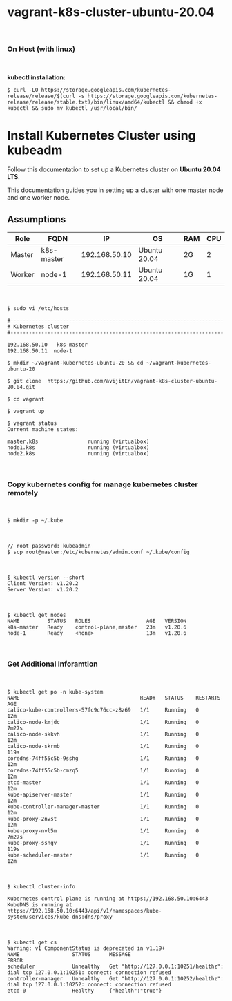 # vagrant-k8s-cluster-ubuntu-20.04



<br/>

### On Host (with linux)

<br/>

**kubectl installation:**

```
$ curl -LO https://storage.googleapis.com/kubernetes-release/release/$(curl -s https://storage.googleapis.com/kubernetes-release/release/stable.txt)/bin/linux/amd64/kubectl && chmod +x kubectl && sudo mv kubectl /usr/local/bin/
```

# Install Kubernetes Cluster using kubeadm
Follow this documentation to set up a Kubernetes cluster on __Ubuntu 20.04 LTS__.

This documentation guides you in setting up a cluster with one master node and one worker node.

## Assumptions
|Role|FQDN|IP|OS|RAM|CPU|
|----|----|----|----|----|----|
|Master|k8s-master|192.168.50.10|Ubuntu 20.04|2G|2|
|Worker|node-1|192.168.50.11|Ubuntu 20.04|1G|1|


<br/>

    $ sudo vi /etc/hosts

```
#---------------------------------------------------------------------
# Kubernetes cluster
#---------------------------------------------------------------------

192.168.50.10   k8s-master
192.168.50.11  node-1
```



    $ mkdir ~/vagrant-kubernetes-ubuntu-20 && cd ~/vagrant-kubernetes-ubuntu-20

    $ git clone  https://github.com/avijitEn/vagrant-k8s-cluster-ubuntu-20.04.git

    $ cd vagrant

    $ vagrant up

    $ vagrant status
    Current machine states:

    master.k8s                running (virtualbox)
    node1.k8s                 running (virtualbox)
    node2.k8s                 running (virtualbox)

<br/>

### Copy kubernetes config for manage kubernetes cluster remotely

<br/>

    $ mkdir -p ~/.kube

<br/>

    // root password: kubeadmin
    $ scp root@master:/etc/kubernetes/admin.conf ~/.kube/config

<br/>

```
$ kubectl version --short
Client Version: v1.20.2
Server Version: v1.20.2
```

<br/>

```
$ kubectl get nodes
NAME         STATUS   ROLES                  AGE   VERSION
k8s-master   Ready    control-plane,master   23m   v1.20.6
node-1       Ready    <none>                 13m   v1.20.6

```

<br/>

### Get Additional Inforamtion

<br/>

```
$ kubectl get po -n kube-system
NAME                                       READY   STATUS    RESTARTS   AGE
calico-kube-controllers-57fc9c76cc-z8z69   1/1     Running   0          12m
calico-node-kmjdc                          1/1     Running   0          7m27s
calico-node-skkvh                          1/1     Running   0          12m
calico-node-skrmb                          1/1     Running   0          119s
coredns-74ff55c5b-9sshg                    1/1     Running   0          12m
coredns-74ff55c5b-cmzq5                    1/1     Running   0          12m
etcd-master                                1/1     Running   0          12m
kube-apiserver-master                      1/1     Running   0          12m
kube-controller-manager-master             1/1     Running   0          12m
kube-proxy-2nvst                           1/1     Running   0          12m
kube-proxy-nvl5m                           1/1     Running   0          7m27s
kube-proxy-ssngv                           1/1     Running   0          119s
kube-scheduler-master                      1/1     Running   0          12m
```

<br/>

```
$ kubectl cluster-info

Kubernetes control plane is running at https://192.168.50.10:6443
KubeDNS is running at https://192.168.50.10:6443/api/v1/namespaces/kube-system/services/kube-dns:dns/proxy

```

<br/>

```
$ kubectl get cs
Warning: v1 ComponentStatus is deprecated in v1.19+
NAME                 STATUS      MESSAGE                                                                                       ERROR
scheduler            Unhealthy   Get "http://127.0.0.1:10251/healthz": dial tcp 127.0.0.1:10251: connect: connection refused  
controller-manager   Unhealthy   Get "http://127.0.0.1:10252/healthz": dial tcp 127.0.0.1:10252: connect: connection refused  
etcd-0               Healthy     {"health":"true"}     
```

<br/>



